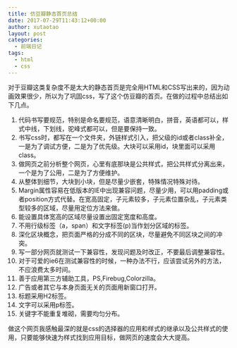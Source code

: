 ```yaml
---
title: 仿豆瓣静态首页总结
date: 2017-07-29T11:43:12+00:00
author: xutaotao
layout: post
categories:
  - 前端日记
tags:
  - html
  - css
---
```

对于豆瓣这类复杂度不是太大的静态首页是完全用HTML和CSS写出来的，因为动画效果很少，所以为了巩固css，写了这个仿豆瓣的首页。在做的过程中总结出如下几点。

  1. 代码书写要规范，特别是命名要规范，语意清晰明白，拼音，英语都可以，样式中线，下划线，驼峰式都可以，但是要保持一致。
  2. 书写css时，都写在一个文件夹，外链样式引入，把父级的id或者class补全，一是为了调试方便，二是为了优先级。大块可以采用id，块里面可以采用class。
  3. 做网页之前分析整个网页，心里有底那块是公共样式，把公共样式分离出来，一个是为了公用，二是为了方便维护。
  4. 从整体到细节，大块到小块，但是尽量少嵌套，特殊情况特殊对待。
  5. Margin属性容易在低版本的IE中出现兼容问题，尽量少用，可以用padding或者position方式代替。在宽高固定，子元素较多，子元素位置杂乱，子元素类型较多的区域，尽量用定位方法来做。
  6. 能设置具体宽高的区域尽量设置出固定宽度和高度。
  7. 不用行级标签（a，span）和文字标签(p)当作划分区域的标签。
  8. 深化区块概念，把页面严格的分成不同的区块，尽量避免不同区块之间的冲突。
  9. 写一部分网页就测试一下兼容性，发现问题及时改正，不要最后调整兼容性。
 10. 对于可爱的ie6在测试兼容性的时候，一种办法不行，应该尝试另外的方法，不应浪费太多时间。
 11. 善于应用第三方辅助工具，PS,Firebug,Colorzilla。
 12. 广告或者其它与本身页面无关的页面用新窗口打开。
 13. 标题采用H2标签。
 14. 文字可以采用p标签。
 15. 关键字不能重复堆砌，需要均匀分布。

做这个网页我感触最深的就是css的选择器的应用和样式的继承以及公共样式的使用，只要能够快速为样式找到应用目标，做网页的速度会大大提高。